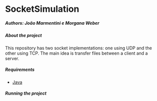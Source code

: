# SocketSimulation

##### Authors: João Marmentini e Morgana Weber

##### About the project
This repository has two socket implementations: one using UDP and the other using TCP. The main idea is transfer files between a client and a server. 

##### Requirements
* [Java](https://www.oracle.com/java/technologies/downloads/)
##### Running the project
